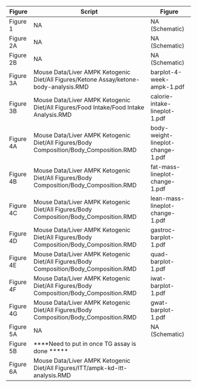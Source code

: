 | Figure | Script | Figure |
| ------ | ------ | ------ |
| Figure 1  | NA | NA (Schematic) |
| Figure 2A | NA | NA (Schematic) |
| Figure 2B | NA | NA (Schematic) |
| Figure 3A | Mouse Data/Liver AMPK Ketogenic Diet/All Figures/Ketone Assay/ketone-body-analysis.RMD | barplot-4-week-ampk-1.pdf|
| Figure 3B | Mouse Data/Liver AMPK Ketogenic Diet/All Figures/Food Intake/Food Intake Analysis.RMD | calorie-intake-lineplot-1.pdf|
| Figure 4A | Mouse Data/Liver AMPK Ketogenic Diet/All Figures/Body Composition/Body_Composition.RMD | body-weight-lineplot-change-1.pdf|
| Figure 4B | Mouse Data/Liver AMPK Ketogenic Diet/All Figures/Body Composition/Body_Composition.RMD | fat-mass-lineplot-change-1.pdf|
| Figure 4C | Mouse Data/Liver AMPK Ketogenic Diet/All Figures/Body Composition/Body_Composition.RMD | lean-mass-lineplot-change-1.pdf|
| Figure 4D | Mouse Data/Liver AMPK Ketogenic Diet/All Figures/Body Composition/Body_Composition.RMD | gastroc-barplot-1.pdf|
| Figure 4E | Mouse Data/Liver AMPK Ketogenic Diet/All Figures/Body Composition/Body_Composition.RMD | quad-barplot-1.pdf|
| Figure 4F | Mouse Data/Liver AMPK Ketogenic Diet/All Figures/Body Composition/Body_Composition.RMD | iwat-barplot-1.pdf|
| Figure 4G | Mouse Data/Liver AMPK Ketogenic Diet/All Figures/Body Composition/Body_Composition.RMD | gwat-barplot-1.pdf|
| Figure 5A | NA | NA (Schematic) |
| Figure 5B | ****Need to put in once TG assay is done *****
| Figure 6A | Mouse Data/Liver AMPK Ketogenic Diet/All Figures/ITT/ampk-kd-itt-analysis.RMD | |
